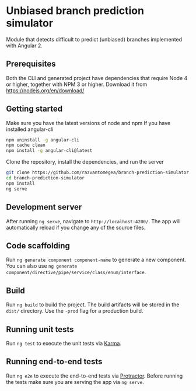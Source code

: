 # Unbiased branch prediction simulator
Module that detects difficult to predict (unbiased) branches implemented with Angular 2.

## Prerequisites

Both the CLI and generated project have dependencies that require Node 4 or higher, together
with NPM 3 or higher. Download it from https://nodejs.org/en/download/

## Getting started
Make sure you have the latest versions of node and npm
If you have installed angular-cli
```bash
npm uninstall -g angular-cli
npm cache clean
npm install -g angular-cli@latest
```
Clone the repository, install the dependencies, and run the server
```bash
git clone https://github.com/razvantomegea/branch-prediction-simulator.git
cd branch-prediction-simulator
npm install
ng serve
```

## Development server
After running `ng serve`, navigate to `http://localhost:4200/`. The app will automatically reload if you change any of the source files.

## Code scaffolding
Run `ng generate component component-name` to generate a new component. You can also use `ng generate component/directive/pipe/service/class/enum/interface`.

## Build
Run `ng build` to build the project. The build artifacts will be stored in the `dist/` directory. Use the `-prod` flag for a production build.

## Running unit tests
Run `ng test` to execute the unit tests via [Karma](https://karma-runner.github.io).

## Running end-to-end tests
Run `ng e2e` to execute the end-to-end tests via [Protractor](http://www.protractortest.org/).
Before running the tests make sure you are serving the app via `ng serve`.
